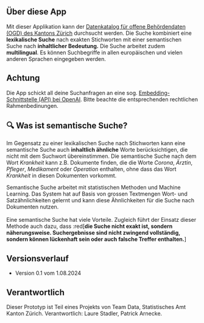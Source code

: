 ## Über diese App
Mit dieser Applikation kann der [Datenkatalog für offene Behördendaten (OGD) des Kantons Zürich](https://www.zh.ch/de/politik-staat/statistik-daten/datenkatalog.html#/) durchsucht werden. Die Suche kombiniert eine **lexikalische Suche** nach exakten Stichworten mit einer semantischen Suche nach **inhaltlicher Bedeutung.** Die Suche arbeitet zudem **multilingual**. Es können Suchbegriffe in allen europäischen und vielen anderen Sprachen eingegeben werden. 

## Achtung
Die App schickt all deine Suchanfragen an eine sog. [Embedding-Schnittstelle (API) bei OpenAI](https://platform.openai.com/docs/guides/embeddings). Bitte beachte die entsprechenden rechtlichen Rahmenbedinungen.  

## 🔍 Was ist semantische Suche?
Im Gegensatz zu einer lexikalischen Suche nach Stichworten kann eine semantische Suche auch **inhaltlich ähnliche** Worte berücksichtigen, die nicht mit dem Suchwort übereinstimmen. Die semantische Suche nach dem Wort *Krankheit* kann z.B. Dokumente finden, die die Worte *Corona*, *Ärztin*, *Pfleger*, *Medikament* oder *Operation* enthalten, ohne dass das Wort *Krankheit* in diesen Dokumenten vorkommt.

Semantische Suche arbeitet mit statistischen Methoden und Machine Learning. Das System hat auf Basis von grossen Textmengen Wort- und Satzähnlichkeiten gelernt und kann diese Ähnlichkeiten für die Suche nach Dokumenten nutzen.<br><br>Eine semantische Suche hat viele Vorteile. Zugleich führt der Einsatz dieser Methode auch dazu, dass :red[**die Suche nicht exakt ist, sondern näherungsweise. Suchergebnisse sind nicht zwingend vollständig, sondern können lückenhaft sein oder auch falsche Treffer enthalten.**]

## Versionsverlauf
- Version 0.1 vom 1.08.2024 

## Verantwortlich
Dieser Prototyp ist Teil eines Projekts von Team Data, Statistisches Amt Kanton Zürich. Verantwortlich: Laure Stadler, Patrick Arnecke.
